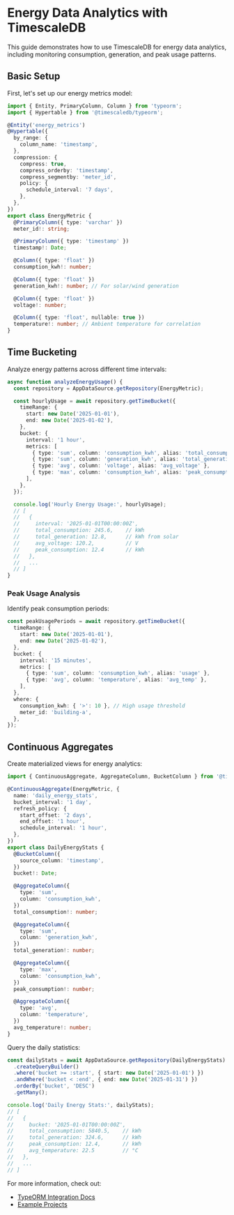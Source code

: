 # Energy Data Analytics with TimescaleDB

This guide demonstrates how to use TimescaleDB for energy data analytics, including monitoring consumption, generation, and peak usage patterns.

## Basic Setup

First, let's set up our energy metrics model:

```typescript
import { Entity, PrimaryColumn, Column } from 'typeorm';
import { Hypertable } from '@timescaledb/typeorm';

@Entity('energy_metrics')
@Hypertable({
  by_range: {
    column_name: 'timestamp',
  },
  compression: {
    compress: true,
    compress_orderby: 'timestamp',
    compress_segmentby: 'meter_id',
    policy: {
      schedule_interval: '7 days',
    },
  },
})
export class EnergyMetric {
  @PrimaryColumn({ type: 'varchar' })
  meter_id!: string;

  @PrimaryColumn({ type: 'timestamp' })
  timestamp!: Date;

  @Column({ type: 'float' })
  consumption_kwh!: number;

  @Column({ type: 'float' })
  generation_kwh!: number; // For solar/wind generation

  @Column({ type: 'float' })
  voltage!: number;

  @Column({ type: 'float', nullable: true })
  temperature!: number; // Ambient temperature for correlation
}
```

## Time Bucketing

Analyze energy patterns across different time intervals:

```typescript
async function analyzeEnergyUsage() {
  const repository = AppDataSource.getRepository(EnergyMetric);

  const hourlyUsage = await repository.getTimeBucket({
    timeRange: {
      start: new Date('2025-01-01'),
      end: new Date('2025-01-02'),
    },
    bucket: {
      interval: '1 hour',
      metrics: [
        { type: 'sum', column: 'consumption_kwh', alias: 'total_consumption' },
        { type: 'sum', column: 'generation_kwh', alias: 'total_generation' },
        { type: 'avg', column: 'voltage', alias: 'avg_voltage' },
        { type: 'max', column: 'consumption_kwh', alias: 'peak_consumption' },
      ],
    },
  });

  console.log('Hourly Energy Usage:', hourlyUsage);
  // [
  //   {
  //     interval: '2025-01-01T00:00:00Z',
  //     total_consumption: 245.6,    // kWh
  //     total_generation: 12.8,      // kWh from solar
  //     avg_voltage: 120.2,          // V
  //     peak_consumption: 12.4       // kWh
  //   },
  //   ...
  // ]
}
```

### Peak Usage Analysis

Identify peak consumption periods:

```typescript
const peakUsagePeriods = await repository.getTimeBucket({
  timeRange: {
    start: new Date('2025-01-01'),
    end: new Date('2025-01-02'),
  },
  bucket: {
    interval: '15 minutes',
    metrics: [
      { type: 'sum', column: 'consumption_kwh', alias: 'usage' },
      { type: 'avg', column: 'temperature', alias: 'avg_temp' },
    ],
  },
  where: {
    consumption_kwh: { '>': 10 }, // High usage threshold
    meter_id: 'building-a',
  },
});
```

## Continuous Aggregates

Create materialized views for energy analytics:

```typescript
import { ContinuousAggregate, AggregateColumn, BucketColumn } from '@timescaledb/typeorm';

@ContinuousAggregate(EnergyMetric, {
  name: 'daily_energy_stats',
  bucket_interval: '1 day',
  refresh_policy: {
    start_offset: '2 days',
    end_offset: '1 hour',
    schedule_interval: '1 hour',
  },
})
export class DailyEnergyStats {
  @BucketColumn({
    source_column: 'timestamp',
  })
  bucket!: Date;

  @AggregateColumn({
    type: 'sum',
    column: 'consumption_kwh',
  })
  total_consumption!: number;

  @AggregateColumn({
    type: 'sum',
    column: 'generation_kwh',
  })
  total_generation!: number;

  @AggregateColumn({
    type: 'max',
    column: 'consumption_kwh',
  })
  peak_consumption!: number;

  @AggregateColumn({
    type: 'avg',
    column: 'temperature',
  })
  avg_temperature!: number;
}
```

Query the daily statistics:

```typescript
const dailyStats = await AppDataSource.getRepository(DailyEnergyStats)
  .createQueryBuilder()
  .where('bucket >= :start', { start: new Date('2025-01-01') })
  .andWhere('bucket < :end', { end: new Date('2025-01-31') })
  .orderBy('bucket', 'DESC')
  .getMany();

console.log('Daily Energy Stats:', dailyStats);
// [
//   {
//     bucket: '2025-01-01T00:00:00Z',
//     total_consumption: 5840.5,    // kWh
//     total_generation: 324.6,      // kWh
//     peak_consumption: 12.4,       // kWh
//     avg_temperature: 22.5         // °C
//   },
//   ...
// ]
```

For more information, check out:

- [TypeORM Integration Docs](https://github.com/timescale/timescaledb-ts/tree/main/packages/typeorm)
- [Example Projects](https://github.com/timescale/timescaledb-ts/tree/main/examples)
